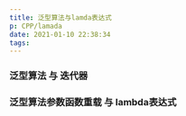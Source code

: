 ```yaml
---
title: 泛型算法与lamda表达式
p: CPP/lamada
date: 2021-01-10 22:38:34
tags:
---
```



### 泛型算法 与 迭代器

### 泛型算法参数函数重载 与 lambda表达式
